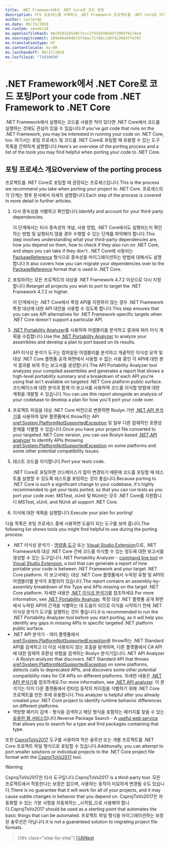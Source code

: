 ```yaml
---
title: .NET Framework에서 .NET Core로 코드 포팅
description: 이식 프로세스를 이해하고 .NET Framework 프로젝트를 .NET Core로 이식할 때 유용한 도구에 관해 알아보세요.
author: cartermp
ms.date: 09/13/2019
ms.custom: seodec18
ms.openlocfilehash: b6c02932b5d9c7ccc2743dd38dddf2904f9c24e4
ms.sourcegitcommit: 289e06e904b72f34ac717dbcc5074239b977e707
ms.translationtype: HT
ms.contentlocale: ko-KR
ms.lasthandoff: 09/17/2019
ms.locfileid: "71039656"
---
```

# <a name="port-your-code-from-net-framework-to-net-core"></a><span data-ttu-id="853b1-103">.NET Framework에서 .NET Core로 코드 포팅</span><span class="sxs-lookup"><span data-stu-id="853b1-103">Port your code from .NET Framework to .NET Core</span></span>

<span data-ttu-id="853b1-104">.NET Framework에서 실행되는 코드를 사용한 적이 있다면 .NET Core에서 코드를 실행하는 것에도 관심이 있을 수 있습니다.</span><span class="sxs-lookup"><span data-stu-id="853b1-104">If you've got code that runs on the .NET Framework, you may be interested in running your code on .NET Core, too.</span></span> <span data-ttu-id="853b1-105">여기서는 포팅 프로세스 및 코드를 .NET Core로 포팅할 때 유용할 수 있는 도구 목록을 간략하게 설명합니다.</span><span class="sxs-lookup"><span data-stu-id="853b1-105">Here's an overview of the porting process and a list of the tools you may find helpful when porting your code to .NET Core.</span></span>

## <a name="overview-of-the-porting-process"></a><span data-ttu-id="853b1-106">포팅 프로세스 개요</span><span class="sxs-lookup"><span data-stu-id="853b1-106">Overview of the porting process</span></span>

<span data-ttu-id="853b1-107">프로젝트를 .NET Core로 포팅할 때 권장되는 프로세스입니다.</span><span class="sxs-lookup"><span data-stu-id="853b1-107">This is the process we recommend you take when porting your project to .NET Core.</span></span> <span data-ttu-id="853b1-108">프로세스의 각 단계는 향후 문서에서 자세히 설명합니다.</span><span class="sxs-lookup"><span data-stu-id="853b1-108">Each step of the process is covered in more detail in further articles.</span></span>

1. <span data-ttu-id="853b1-109">타사 종속성을 식별하고 확인합니다.</span><span class="sxs-lookup"><span data-stu-id="853b1-109">Identify and account for your third-party dependencies.</span></span>

   <span data-ttu-id="853b1-110">이 단계에서는 타사 종속성의 개념, 사용 방법, .NET Core에서도 실행되는지 확인하는 방법 및 실행되지 않을 경우 수행할 수 있는 단계를 파악해야 합니다.</span><span class="sxs-lookup"><span data-stu-id="853b1-110">This step involves understanding what your third-party dependencies are, how you depend on them, how to check if they also run on .NET Core, and steps you can take if they don't.</span></span> <span data-ttu-id="853b1-111">.NET Core에 사용되는 [PackageReference](/nuget/consume-packages/package-references-in-project-files) 형식으로 종속성을 마이그레이션하는 방법에 대해서도 설명합니다.</span><span class="sxs-lookup"><span data-stu-id="853b1-111">It also covers how you can migrate your dependencies over to the [PackageReference](/nuget/consume-packages/package-references-in-project-files) format that is used in .NET Core.</span></span>

2. <span data-ttu-id="853b1-112">포팅하려는 모든 프로젝트의 대상을 .NET Framework 4.7.2 이상으로 다시 지정합니다.</span><span class="sxs-lookup"><span data-stu-id="853b1-112">Retarget all projects you wish to port to target the .NET Framework 4.7.2 or higher.</span></span>

   <span data-ttu-id="853b1-113">이 단계에서는 .NET Core에서 특정 API를 지원하지 않는 경우 .NET Framework 특정 대상에 대한 API 대안을 사용할 수 있도록 합니다.</span><span class="sxs-lookup"><span data-stu-id="853b1-113">This step ensures that you can use API alternatives for .NET Framework-specific targets when .NET Core doesn't support a particular API.</span></span>

3. <span data-ttu-id="853b1-114">[.NET Portability Analyzer](../../standard/analyzers/portability-analyzer.md)를 사용하여 어셈블리를 분석하고 결과에 따라 이식 계획을 수립합니다.</span><span class="sxs-lookup"><span data-stu-id="853b1-114">Use the [.NET Portability Analyzer](../../standard/analyzers/portability-analyzer.md) to analyze your assemblies and develop a plan to port based on its results.</span></span>

   <span data-ttu-id="853b1-115">API 이식성 분석기 도구는 컴파일된 어셈블리를 분석하고 개괄적인 이식성 요약 및 대상 .NET Core 플랫폼 공개 화면에서 사용할 수 없는 사용 중인 각 API에 대한 분석 결과를 보여 주는 보고서를 생성합니다.</span><span class="sxs-lookup"><span data-stu-id="853b1-115">The API Portability Analyzer tool analyzes your compiled assemblies and generates a report that shows a high-level portability summary and a breakdown of each API you're using that isn't available on targeted .NET Core platform public surface.</span></span> <span data-ttu-id="853b1-116">코드베이스에 대한 분석과 함께 이 보고서를 사용하여 코드를 이식할 방법에 대한 계획을 개발할 수 있습니다.</span><span class="sxs-lookup"><span data-stu-id="853b1-116">You can use this report alongside an analysis of your codebase to develop a plan for how you'll port your code over.</span></span>

4. <span data-ttu-id="853b1-117">프로젝트 파일을 대상 .NET Core 버전으로 변환하면 Roslyn 기반 [.NET API 분석기](../../standard/analyzers/api-analyzer.md)를 사용하여 일부 플랫폼에서 throw하는 API <xref:System.PlatformNotSupportedException> 및 일부 다른 잠재적인 호환성 문제를 식별할 수 있습니다.</span><span class="sxs-lookup"><span data-stu-id="853b1-117">Once you have your project file converted to your targeted .NET Core version, you can use Roslyn based [.NET API analyzer](../../standard/analyzers/api-analyzer.md) to identify APIs throwing <xref:System.PlatformNotSupportedException> on some platforms and some other potential compatibility issues.</span></span>

5. <span data-ttu-id="853b1-118">테스트 코드를 이식합니다.</span><span class="sxs-lookup"><span data-stu-id="853b1-118">Port your tests code.</span></span>

   <span data-ttu-id="853b1-119">.NET Core로 포팅하면 코드베이스가 많이 변경되기 때문에 코드를 포팅할 때 테스트를 실행할 수 있도록 테스트를 포팅하는 것이 좋습니다.</span><span class="sxs-lookup"><span data-stu-id="853b1-119">Because porting to .NET Core is such a significant change to your codebase, it's highly recommended to get your tests ported, so that you can run tests as you port your code over.</span></span> <span data-ttu-id="853b1-120">MSTest, xUnit 및 NUnit는 모두 .NET Core를 지원합니다.</span><span class="sxs-lookup"><span data-stu-id="853b1-120">MSTest, xUnit, and NUnit all support .NET Core.</span></span>

6. <span data-ttu-id="853b1-121">이식에 대한 계획을 실행합니다.</span><span class="sxs-lookup"><span data-stu-id="853b1-121">Execute your plan for porting!</span></span>

<span data-ttu-id="853b1-122">다음 목록은 포팅 프로세스 중에 사용하면 도움이 되는 도구를 보여 줍니다.</span><span class="sxs-lookup"><span data-stu-id="853b1-122">The following list shows tools you might find helpful to use during the porting process:</span></span>

* <span data-ttu-id="853b1-123">.NET 이식성 분석기 - [명령줄 도구](https://github.com/Microsoft/dotnet-apiport/releases) 또는 [Visual Studio Extension](https://marketplace.visualstudio.com/items?itemName=ConnieYau.NETPortabilityAnalyzer)으로, .NET Framework와 대상 .NET Core 간에 코드를 이식할 수 있는 정도에 대한 보고서를 생성할 수 있는 도구입니다.</span><span class="sxs-lookup"><span data-stu-id="853b1-123">.NET Portability Analyzer - [command line tool](https://github.com/Microsoft/dotnet-apiport/releases) or [Visual Studio Extension](https://marketplace.visualstudio.com/items?itemName=ConnieYau.NETPortabilityAnalyzer), a tool that can generate a report of how portable your code is between .NET Framework and your target .NET Core platform.</span></span> <span data-ttu-id="853b1-124">이 보고서에는 대상 .NET Core 플랫폼에서 누락된 유형 및 API의 어셈블리별 분석이 포함되어 있습니다.</span><span class="sxs-lookup"><span data-stu-id="853b1-124">The report contains an assembly-by-assembly breakdown of the Type and APIs missing on the target .NET Core platform.</span></span> <span data-ttu-id="853b1-125">자세한 내용은 [.NET 이식성 분석기](../../standard/analyzers/portability-analyzer.md)를 참조하세요.</span><span class="sxs-lookup"><span data-stu-id="853b1-125">For more information, see [.NET Portability Analyzer](../../standard/analyzers/portability-analyzer.md).</span></span> <span data-ttu-id="853b1-126">특정 대상 .NET 플랫폼 공개 화면에서 누락된 API의 간격을 식별하는 데 도움이 되므로 이식을 시작하기 전에 .NET 이식성 분석기 도구를 실행하는 것이 좋습니다.</span><span class="sxs-lookup"><span data-stu-id="853b1-126">It is recommended to run the .NET Portability Analyzer tool before you start porting, as it will help you identify any gaps in missing APIs in specific targeted .NET platform public surface.</span></span>
* <span data-ttu-id="853b1-127">.NET API 분석기 - 여러 플랫폼에서 <xref:System.PlatformNotSupportedException>을 throw하는 .NET Standard API를 검색하고 더 이상 사용되지 않는 호출을 탐색하며, 다른 플랫폼에서 C# API에 대한 잠재적 호환성 위험을 검색하는 Roslyn 분석기입니다.</span><span class="sxs-lookup"><span data-stu-id="853b1-127">.NET API Analyzer - A Roslyn analyzer that discovers .NET Standard API that throws <xref:System.PlatformNotSupportedException> on some platforms, detects calls to deprecated APIs, and discovers some other potential compatibility risks for C# APIs on different platforms.</span></span> <span data-ttu-id="853b1-128">자세한 내용은 [.NET API 분석기](../../standard/analyzers/api-analyzer.md)를 참조하세요.</span><span class="sxs-lookup"><span data-stu-id="853b1-128">For more information, see [.NET API analyzer](../../standard/analyzers/api-analyzer.md).</span></span> <span data-ttu-id="853b1-129">이 분석기는 이미 다른 플랫폼에서 런타임 동작의 차이점을 식별하기 위해 .NET Core 프로젝트를 만든 후에 유용합니다.</span><span class="sxs-lookup"><span data-stu-id="853b1-129">This analyzer is helpful after you already created your .NET Core project to identify runtime behavior differences on different platforms.</span></span>
* <span data-ttu-id="853b1-130">역방향 패키지 검색 - 형식을 검색하고 해당 형식을 포함하는 패키지를 찾을 수 있는 [유용한 웹 서비스](https://packagesearch.azurewebsites.net)입니다.</span><span class="sxs-lookup"><span data-stu-id="853b1-130">Reverse Package Search - A [useful web service](https://packagesearch.azurewebsites.net) that allows you to search for a type and find packages containing that type.</span></span>

<span data-ttu-id="853b1-131">또한 [CsprojToVs2017](https://github.com/hvanbakel/CsprojToVs2017) 도구를 사용하여 작은 솔루션 또는 개별 프로젝트를 .NET Core 프로젝트 파일 형식으로 포팅할 수 있습니다.</span><span class="sxs-lookup"><span data-stu-id="853b1-131">Additionally, you can attempt to port smaller solutions or individual projects to the .NET Core project file format with the [CsprojToVs2017](https://github.com/hvanbakel/CsprojToVs2017) tool.</span></span>

> [!WARNING]
> <span data-ttu-id="853b1-132">CsprojToVs2017은 타사 도구입니다.</span><span class="sxs-lookup"><span data-stu-id="853b1-132">CsprojToVs2017 is a third-party tool.</span></span> <span data-ttu-id="853b1-133">모든 프로젝트에서 작동한다는 보장은 없으며, 사용하는 동작이 미묘하게 변경될 수도 있습니다.</span><span class="sxs-lookup"><span data-stu-id="853b1-133">There is no guarantee that it will work for all of your projects, and it may cause subtle changes in behavior that you depend on.</span></span> <span data-ttu-id="853b1-134">CsprojToVs2017은 자동화할 수 있는 기본 사항을 자동화하는 _시작점_으로 사용해야 합니다.</span><span class="sxs-lookup"><span data-stu-id="853b1-134">CsprojToVs2017 should be used as a _starting point_ that automates the basic things that can be automated.</span></span> <span data-ttu-id="853b1-135">프로젝트 파일 형식을 마이그레이션하는 보장된 솔루션은 아닙니다.</span><span class="sxs-lookup"><span data-stu-id="853b1-135">It is not a guaranteed solution to migrating project file formats.</span></span>

>[!div class="step-by-step"]
>[<span data-ttu-id="853b1-136">다음</span><span class="sxs-lookup"><span data-stu-id="853b1-136">Next</span></span>](net-framework-tech-unavailable.md)
